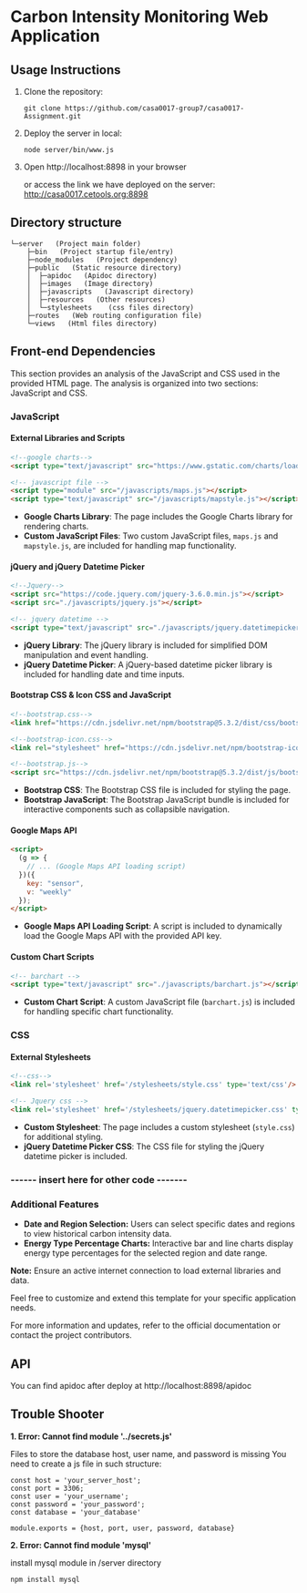 # Carbon Intensity Monitoring Web Application
## Usage Instructions

1. Clone the repository:

   ```
   git clone https://github.com/casa0017-group7/casa0017-Assignment.git
   ```

   

2. Deploy the server in local:

   ```
   node server/bin/www.js
   ```

3. Open http://localhost:8898 in your browser

   or access the link we have deployed on the server: http://casa0017.cetools.org:8898
   
## Directory structure

```
└─server   (Project main folder)
    ├─bin   (Project startup file/entry)
    ├─node_modules   (Project dependency)
    ├─public   (Static resource directory)
    │  ├─apidoc   (Apidoc directory)
    │  ├─images   (Image directory)
    │  ├─javascripts   (Javascript directory)
    │  ├─resources   (Other resources)
    │  └─stylesheets    (css files directory)
    ├─routes   (Web routing configuration file)
    └─views   (Html files directory)
```

## Front-end Dependencies

This section provides an analysis of the JavaScript and CSS used in the provided HTML page. The analysis is organized into two sections: JavaScript and CSS.

### JavaScript

#### External Libraries and Scripts

```html
<!--google charts-->
<script type="text/javascript" src="https://www.gstatic.com/charts/loader.js"></script>

<!-- javascript file -->
<script type="module" src="/javascripts/maps.js"></script>
<script type="text/javascript" src="/javascripts/mapstyle.js"></script>
```

- **Google Charts Library**: The page includes the Google Charts library for rendering charts.
- **Custom JavaScript Files**: Two custom JavaScript files, `maps.js` and `mapstyle.js`, are included for handling map functionality.

#### jQuery and jQuery Datetime Picker

```html
<!--Jquery-->
<script src="https://code.jquery.com/jquery-3.6.0.min.js"></script>
<script src="./javascripts/jquery.js"></script>

<!-- jquery datetime -->
<script type="text/javascript" src="./javascripts/jquery.datetimepicker.full.min.js"></script>
```

- **jQuery Library**: The jQuery library is included for simplified DOM manipulation and event handling.
- **jQuery Datetime Picker**: A jQuery-based datetime picker library is included for handling date and time inputs.

#### Bootstrap CSS & Icon CSS and JavaScript

```html
<!--bootstrap.css-->
<link href="https://cdn.jsdelivr.net/npm/bootstrap@5.3.2/dist/css/bootstrap.min.css" rel="stylesheet" integrity="sha384-T3c6CoIi6uLrA9TneNEoa7RxnatzjcDSCmG1MXxSR1GAsXEV/Dwwykc2MPK8M2HN" crossorigin="anonymous">

<!--bootstrap-icon.css-->
<link rel="stylesheet" href="https://cdn.jsdelivr.net/npm/bootstrap-icons@1.10.0/font/bootstrap-icons.css">

<!--bootstrap.js-->
<script src="https://cdn.jsdelivr.net/npm/bootstrap@5.3.2/dist/js/bootstrap.bundle.min.js" integrity="sha384-C6RzsynM9kWDrMNeT87bh95OGNyZPhcTNXj1NW7RuBCsyN/o0jlpcV8Qyq46cDfL" crossorigin="anonymous"></script>
```

- **Bootstrap CSS**: The Bootstrap CSS file is included for styling the page.
- **Bootstrap JavaScript**: The Bootstrap JavaScript bundle is included for interactive components such as collapsible navigation.

#### Google Maps API

```html
<script>
  (g => {
    // ... (Google Maps API loading script)
  })({
    key: "sensor",
    v: "weekly"
  });
</script>
```

- **Google Maps API Loading Script**: A script is included to dynamically load the Google Maps API with the provided API key.

#### Custom Chart Scripts

```html
<!-- barchart -->
<script type="text/javascript" src="./javascripts/barchart.js"></script>
```

- **Custom Chart Script**: A custom JavaScript file (`barchart.js`) is included for handling specific chart functionality.

### CSS

#### External Stylesheets

```html
<!--css-->
<link rel='stylesheet' href='/stylesheets/style.css' type='text/css'/>

<!-- Jquery css -->
<link rel='stylesheet' href='/stylesheets/jquery.datetimepicker.css' type='text/css'/>
```

- **Custom Stylesheet**: The page includes a custom stylesheet (`style.css`) for additional styling.
- **jQuery Datetime Picker CSS**: The CSS file for styling the jQuery datetime picker is included.


### ------ insert here for other code -------


### Additional Features

- **Date and Region Selection:** Users can select specific dates and regions to view historical carbon intensity data.
- **Energy Type Percentage Charts:** Interactive bar and line charts display energy type percentages for the selected region and date range.



**Note:** Ensure an active internet connection to load external libraries and data.

Feel free to customize and extend this template for your specific application needs.

For more information and updates, refer to the official documentation or contact the project contributors.

## API

You can find apidoc after deploy at http://localhost:8898/apidoc

## Trouble Shooter

<b>1. Error: Cannot find module '../secrets.js' </b>

Files to store the database host, user name, and password is missing
You need to create a js file in such structure:
```
const host = 'your_server_host';
const port = 3306;
const user = 'your_username';
const password = 'your_password';
const database = 'your_database'

module.exports = {host, port, user, password, database}
```

<b>2. Error: Cannot find module 'mysql' </b>

install mysql module in /server directory

```
npm install mysql
```

